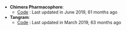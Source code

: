 - **Chimera Pharmacophore**: 
	- [Code](https://github.com/josan82/chimera_p4) : Last updated in June 2019, 61 months ago
- **Tangram**: 
	- [Code](https://github.com/insilichem/tangram) : Last updated in March 2019, 63 months ago
